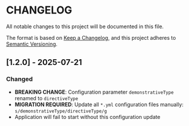 # CHANGELOG

All notable changes to this project will be documented in this file.

The format is based on [Keep a Changelog](https://keepachangelog.com/en/1.0.0/),
and this project adheres to [Semantic Versioning](https://semver.org/spec/v2.0.0.html).

## [1.2.0] - 2025-07-21

### Changed
- **BREAKING CHANGE**: Configuration parameter `demonstrativeType` renamed to `directiveType`
- **MIGRATION REQUIRED**: Update all `*.yml` configuration files manually: `s/demonstrativeType/directiveType/g`
- Application will fail to start without this configuration update
